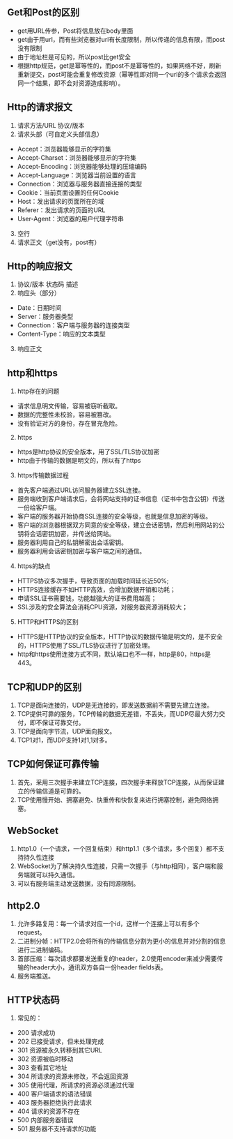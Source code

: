 
## Get和Post的区别
- get用URL传参，Post将信息放在body里面
- get由于用url，而有些浏览器对url有长度限制，所以传递的信息有限，而post没有限制
- 由于地址栏是可见的，所以post比get安全
- 根据http规范，get是幂等性的，而post不是幂等性的，如果网络不好，刷新重新提交，post可能会重复修改资源（幂等性即对同一个url的多个请求会返回同一个结果，即不会对资源造成影响）。
##  Http的请求报文
1. 请求方法/URL 协议/版本
2. 请求头部（可自定义头部信息）
- Accept：浏览器能够显示的字符集
- Accept-Charset：浏览器能够显示的字符集
- Accept-Encoding：浏览器能够处理的压缩编码
- Accept-Language：浏览器当前设置的语言
- Connection：浏览器与服务器直接连接的类型
- Cookie：当前页面设置的任何Cookie
- Host：发出请求的页面所在的域
- Referer：发出请求的页面的URL
- User-Agent：浏览器的用户代理字符串
3. 空行
4. 请求正文（get没有，post有）
## Http的响应报文
1. 协议/版本 状态码 描述
2. 响应头（部分）
- Date：日期时间
- Server：服务器类型
- Connection：客户端与服务器的连接类型
- Content-Type：响应的文本类型
3. 响应正文
## http和https
1. http存在的问题
- 请求信息明文传输，容易被窃听截取。
- 数据的完整性未校验，容易被篡改。
- 没有验证对方的身份，存在冒充危险。
2. https
- https是http协议的安全版本，用了SSL/TLS协议加密
- http由于传输的数据是明文的，所以有了https
3. https传输数据过程
- 首先客户端通过URL访问服务器建立SSL连接。
- 服务端收到客户端请求后，会将网站支持的证书信息（证书中包含公钥）传送一份给客户端。
- 客户端的服务器开始协商SSL连接的安全等级，也就是信息加密的等级。
- 客户端的浏览器根据双方同意的安全等级，建立会话密钥，然后利用网站的公钥将会话密钥加密，并传送给网站。
- 服务器利用自己的私钥解密出会话密钥。
- 服务器利用会话密钥加密与客户端之间的通信。
4. https的缺点
- HTTPS协议多次握手，导致页面的加载时间延长近50%;
- HTTPS连接缓存不如HTTP高效，会增加数据开销和功耗；
- 申请SSL证书需要钱，功能越强大的证书费用越高；
- SSL涉及的安全算法会消耗CPU资源，对服务器资源消耗较大；
5. HTTP和HTTPS的区别
- HTTPS是HTTP协议的安全版本，HTTP协议的数据传输是明文的，是不安全的，HTTPS使用了SSL/TLS协议进行了加密处理。
- http和https使用连接方式不同，默认端口也不一样，http是80，https是443。
## TCP和UDP的区别
1. TCP是面向连接的，UDP是无连接的，即发送数据前不需要先建立连接。
2. TCP提供可靠的服务，TCP传输的数据无差错，不丢失，而UDP尽最大努力交付，即不保证可靠交付。
3. TCP是面向字节流，UDP面向报文。
4. TCP1对1，而UDP支持1对1,1对多。
## TCP如何保证可靠传输
1. 首先，采用三次握手来建立TCP连接，四次握手来释放TCP连接，从而保证建立的传输信道是可靠的。
2. TCP使用慢开始、拥塞避免、快重传和快恢复来进行拥塞控制，避免网络拥塞。
## WebSocket
1. http1.0（一个请求，一个回复结束）和http1.1（多个请求，多个回复）都不支持持久性连接
2. WebSocket为了解决持久性连接，只需一次握手（与http相同），客户端和服务端就可以持久通信。
3. 可以有服务端主动发送数据，没有同源限制。
## http2.0
1. 允许多路复用：每一个请求对应一个id，这样一个连接上可以有多个request。
2. 二进制分帧：HTTP2.0会将所有的传输信息分割为更小的信息并对分割的信息进行二进制编码。
3. 首部压缩：每次请求都要发送重复的header，2.0使用encoder来减少需要传输的header大小，通讯双方各自一份header fields表。
4. 服务端推送。
## HTTP状态码
1. 常见的：
- 200 请求成功
- 202 已接受请求，但未处理完成
- 301 资源被永久转移到其它URL
- 302 资源被临时移动
- 303 查看其它地址
- 304 所请求的资源未修改，不会返回资源
- 305 使用代理，所请求的资源必须通过代理
- 400 客户端请求的语法错误
- 403 服务器拒绝执行此请求
- 404 请求的资源不存在
- 500 内部服务器错误
- 501 服务器不支持请求的功能
